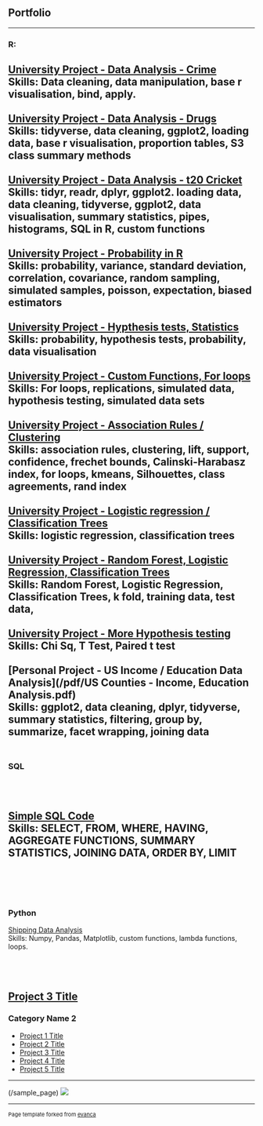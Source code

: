 ## Portfolio

---

### R: 

[University Project - Data Analysis - Crime](/pdf/Crime_Data_Analysis.pdf)
<br>
Skills: Data cleaning, data manipulation, base r visualisation, bind, apply.
<br><br>
[University Project - Data Analysis - Drugs](/pdf/drugs_data_analysis.pdf)
<br>
Skills: tidyverse, data cleaning, ggplot2, loading data, base r visualisation, proportion tables, S3 class summary methods
<br><br>
[University Project - Data Analysis - t20 Cricket ](/pdf/t20cricket.pdf)
<br>
Skills: tidyr, readr, dplyr, ggplot2. loading data, data cleaning, tidyverse, ggplot2, data visualisation, summary statistics, pipes, histograms, SQL in R, custom functions<br><br>
[University Project - Probability in R](/pdf/probability.pdf)<br>
Skills: probability, variance, standard deviation, correlation, covariance, random sampling, simulated samples, poisson, expectation, biased estimators
<br><br>
[University Project - Hypthesis tests, Statistics](/pdf/hypothesis_tests.pdf)<br>
Skills: probability, hypothesis tests, probability, data visualisation
<br><br>
[University Project - Custom Functions, For loops](/pdf/forloops.pdf)<br>
Skills: For loops, replications, simulated data, hypothesis testing, simulated data sets
<br><br>
[University Project - Association Rules / Clustering](/pdf/clustering.pdf)<br>
Skills: association rules, clustering, lift, support, confidence, frechet bounds, Calinski-Harabasz index, for loops, kmeans, Silhouettes, class agreements, rand index
<br><br>
[University Project - Logistic regression / Classification Trees](/pdf/logres.pdf)<br>
Skills: logistic regression, classification trees
<br><br>
[University Project - Random Forest, Logistic Regression, Classification Trees](/pdf/rf.pdf)<br>
Skills: Random Forest, Logistic Regression, Classification Trees, k fold, training data, test data, 
<br><br>
[University Project - More Hypothesis testing](/pdf/hyptest.pdf)<br>
Skills: Chi Sq, T Test, Paired t test
<br><br>
[Personal Project - US Income / Education Data Analysis](/pdf/US Counties - Income, Education Analysis.pdf)<br>
Skills: ggplot2, data cleaning, dplyr, tidyverse, summary statistics, filtering, group by, summarize, facet wrapping, joining data
<br><br>
---
### SQL 
<br><br>
[Simple SQL Code](/pdf/simpleSQL.pdf)<br>
Skills: SELECT, FROM, WHERE, HAVING, AGGREGATE FUNCTIONS, SUMMARY STATISTICS, JOINING DATA, ORDER BY, LIMIT
<br><br>
--- 
<br><br>
### Python
[Shipping Data Analysis](/pdf/Python_Shipping.py)<br>
Skills: Numpy, Pandas, Matplotlib, custom functions, lambda functions, loops.
<br><br><br><br>


[Project 3 Title](http://example.com/)
---
### Category Name 2

- [Project 1 Title](http://example.com/)
- [Project 2 Title](http://example.com/)
- [Project 3 Title](http://example.com/)
- [Project 4 Title](http://example.com/)
- [Project 5 Title](http://example.com/)

---
(/sample_page)
<img src="images/dummy_thumbnail.jpg?raw=true"/>


---
<p style="font-size:11px">Page template forked from <a href="https://github.com/evanca/quick-portfolio">evanca</a></p>
<!-- Remove above link if you don't want to attibute -->
